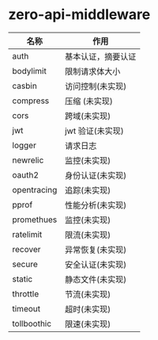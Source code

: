 # zero-api-middleware

| 名称        | 作用               |
| ----------- | ------------------ |
| auth        | 基本认证，摘要认证 |
| bodylimit   | 限制请求体大小     |
| casbin      | 访问控制(未实现)   |
| compress    | 压缩 (未实现)      |
| cors        | 跨域(未实现)       |
| jwt         | jwt 验证(未实现)   |
| logger      | 请求日志           |
| newrelic    | 监控(未实现)       |
| oauth2      | 身份认证(未实现)   |
| opentracing | 追踪(未实现)       |
| pprof       | 性能分析(未实现)   |
| promethues  | 监控(未实现)       |
| ratelimit   | 限流(未实现)       |
| recover     | 异常恢复(未实现)   |
| secure      | 安全认证(未实现)   |
| static      | 静态文件(未实现)   |
| throttle    | 节流(未实现)       |
| timeout     | 超时(未实现)       |
| tollboothic | 限速(未实现)       |

